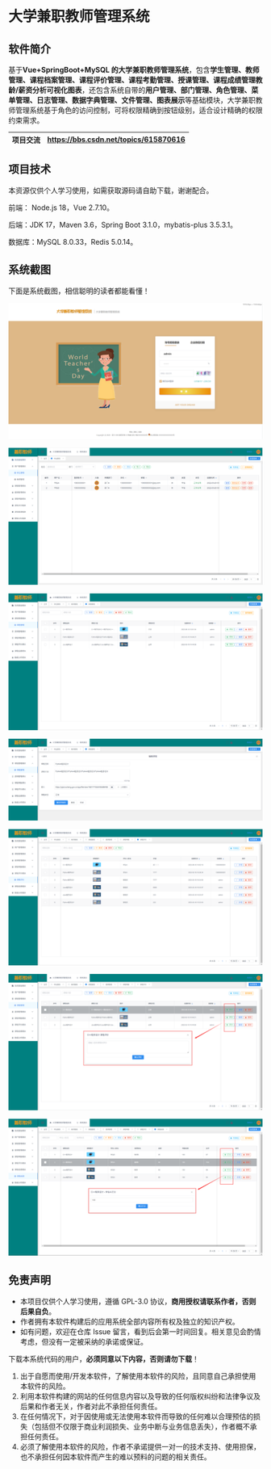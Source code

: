 # 大学兼职教师管理系统

## 软件简介

基于**Vue+SpringBoot+MySQL 的大学兼职教师管理系统**，包含**学生管理、教师管理、课程档案管理、课程评价管理、课程考勤管理、授课管理、课程成绩管理教龄/薪资分析可视化图表**，还包含系统自带的**用户管理、部门管理、角色管理、菜单管理、日志管理、数据字典管理、文件管理、图表展示**等基础模块，大学兼职教师管理系统基于角色的访问控制，可将权限精确到按钮级别，适合设计精确的权限约束需求。 

| 项目交流 | https://bbs.csdn.net/topics/615870616 |
| -------- | ------------------------------------- |

## 项目技术

本资源仅供个人学习使用，如需获取源码请自助下载，谢谢配合。

前端： Node.js 18，Vue 2.7.10。

后端：JDK 17，Maven 3.6，Spring Boot 3.1.0，mybatis-plus 3.5.3.1。

数据库：MySQL 8.0.33，Redis 5.0.14。

## 系统截图

下面是系统截图，相信聪明的读者都能看懂！

![输入图片说明](image/01.png)

![输入图片说明](image/02.png)

![输入图片说明](image/03.png)

![输入图片说明](image/04.png)

![输入图片说明](image/05.png)

![输入图片说明](image/06.png)

![输入图片说明](image/07.png)

## 免责声明

- 本项目仅供个人学习使用，遵循 GPL-3.0 协议，**商用授权请联系作者，否则后果自负**。
- 作者拥有本软件构建后的应用系统全部内容所有权及独立的知识产权。
- 如有问题，欢迎在仓库 Issue 留言，看到后会第一时间回复。相关意见会酌情考虑，但没有一定被采纳的承诺或保证。

下载本系统代码的用户，**必须同意以下内容，否则请勿下载**！

1. 出于自愿而使用/开发本软件，了解使用本软件的风险，且同意自己承担使用本软件的风险。
2. 利用本软件构建的网站的任何信息内容以及导致的任何版权纠纷和法律争议及后果和作者无关，作者对此不承担任何责任。
3. 在任何情况下，对于因使用或无法使用本软件而导致的任何难以合理预估的损失（包括但不仅限于商业利润损失、业务中断与业务信息丢失），作者概不承担任何责任。
4. 必须了解使用本软件的风险，作者不承诺提供一对一的技术支持、使用担保，也不承担任何因本软件而产生的难以预料的问题的相关责任。

